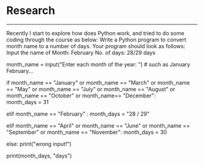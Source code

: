 # Research
___
Recently I start to explore how does Python work, and tried to do some coding through the course as below:
Write a Python program to convert month name to a number of days.
Your program should look as follows: 
Input the name of Month: February 
No. of days: 28/29 days

month_name = input("Enter each month of the year: ") # such as January February...

if month_name == "January" or month_name == "March" or month_name == "May" or month_name == "July" or month_name == "August" or month_name == "October" or month_name== "December":   
    month_days = 31
    
elif month_name == "February" :
    month_days = "28 / 29"
    
elif month_name == "April" or month_name == "June" or month_name == "September" or month_name == "November":
    month_days = 30

else:
    print("wrong input!") 

print(month_days, "days")

